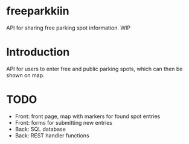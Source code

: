 # freeparkkiin
API for sharing free parking spot information. WIP

# Introduction

API for users to enter free and public parking spots, which can then be shown on map.

# TODO

- Front: front page, map with markers for found spot entries
- Front: forms for submitting new entries
- Back: SQL database
- Back: REST handler functions


